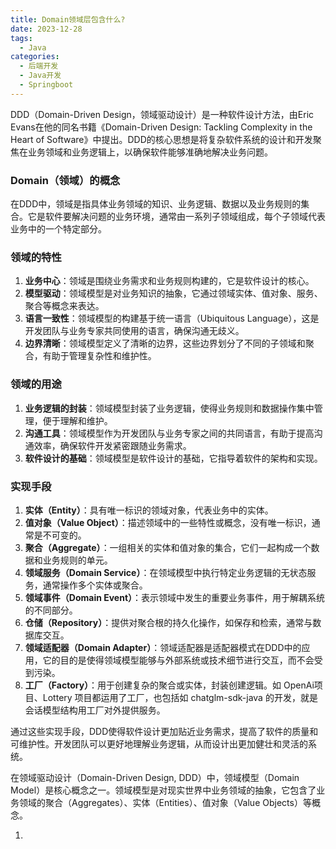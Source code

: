 ```yaml
---
title: Domain领域层包含什么?
date: 2023-12-28
tags: 
  - Java
categories: 
  - 后端开发
  - Java开发
  - Springboot
---
```


DDD（Domain-Driven Design，领域驱动设计）是一种软件设计方法，由Eric Evans在他的同名书籍《Domain-Driven Design: Tackling Complexity in the Heart of Software》中提出。DDD的核心思想是将复杂软件系统的设计和开发聚焦在业务领域和业务逻辑上，以确保软件能够准确地解决业务问题。

### **Domain（领域）的概念**

在DDD中，领域是指具体业务领域的知识、业务逻辑、数据以及业务规则的集合。它是软件要解决问题的业务环境，通常由一系列子领域组成，每个子领域代表业务中的一个特定部分。

### **领域的特性**

1. **业务中心**：领域是围绕业务需求和业务规则构建的，它是软件设计的核心。
2. **模型驱动**：领域模型是对业务知识的抽象，它通过领域实体、值对象、服务、聚合等概念来表达。
3. **语言一致性**：领域模型的构建基于统一语言（Ubiquitous Language），这是开发团队与业务专家共同使用的语言，确保沟通无歧义。
4. **边界清晰**：领域模型定义了清晰的边界，这些边界划分了不同的子领域和聚合，有助于管理复杂性和维护性。

### **领域的用途**

1. **业务逻辑的封装**：领域模型封装了业务逻辑，使得业务规则和数据操作集中管理，便于理解和维护。
2. **沟通工具**：领域模型作为开发团队与业务专家之间的共同语言，有助于提高沟通效率，确保软件开发紧密跟随业务需求。
3. **软件设计的基础**：领域模型是软件设计的基础，它指导着软件的架构和实现。

### **实现手段**

1. **实体（Entity）**：具有唯一标识的领域对象，代表业务中的实体。
2. **值对象（Value Object）**：描述领域中的一些特性或概念，没有唯一标识，通常是不可变的。
3. **聚合（Aggregate）**：一组相关的实体和值对象的集合，它们一起构成一个数据和业务规则的单元。
4. **领域服务（Domain Service）**：在领域模型中执行特定业务逻辑的无状态服务，通常操作多个实体或聚合。
5. **领域事件（Domain Event）**：表示领域中发生的重要业务事件，用于解耦系统的不同部分。
6. **仓储（Repository）**：提供对聚合根的持久化操作，如保存和检索，通常与数据库交互。
7. **领域适配器（Domain Adapter）**：领域适配器是适配器模式在DDD中的应用，它的目的是使得领域模型能够与外部系统或技术细节进行交互，而不会受到污染。
8. **工厂（Factory）**：用于创建复杂的聚合或实体，封装创建逻辑。如 OpenAi项目、Lottery 项目都运用了工厂，也包括如 chatglm-sdk-java 的开发，就是会话模型结构用工厂对外提供服务。

通过这些实现手段，DDD使得软件设计更加贴近业务需求，提高了软件的质量和可维护性。开发团队可以更好地理解业务逻辑，从而设计出更加健壮和灵活的系统。

在领域驱动设计（Domain-Driven Design, DDD）中，领域模型（Domain Model）是核心概念之一。领域模型是对现实世界中业务领域的抽象，它包含了业务领域的聚合（Aggregates）、实体（Entities）、值对象（Value Objects）等概念。





1. 